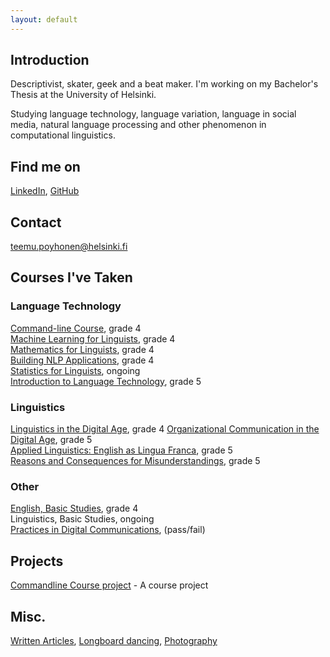 ```yaml
---
layout: default
---
```


## Introduction

Descriptivist, skater, geek and a beat maker. I'm working on my Bachelor's Thesis at the University of Helsinki.

Studying language technology, language variation, language in social media, natural language processing and other phenomenon in computational linguistics. 
## Find me on

[LinkedIn](https://fi.linkedin.com/in/teemu-p%C3%B6yh%C3%B6nen-b26542157), [GitHub](https://github.com/teemursu)

## Contact

teemu.poyhonen@helsinki.fi

## Courses I've Taken

### Language Technology                                                           
[Command-line Course](https://courses.helsinki.fi/en/KIK-LG218/126710126), grade 4\
[Machine Learning for Linguists](https://courses.helsinki.fi/en/kik-lg210/130394715), grade 4\
[Mathematics for Linguists](https://courses.helsinki.fi/en/kik-lg209/125773335), grade 4\
[Building NLP Applications](https://courses.helsinki.fi/en/kik-lg211/121228521), grade 4\
[Statistics for Linguists](https://courses.helsinki.fi/en/KIK-LG207/130394615), ongoing\
[Introduction to Language Technology](https://courses.helsinki.fi/en/kik-405/124787882), grade 5
### Linguistics
[Linguistics in the Digital Age](https://courses.helsinki.fi/en/lda-3103), grade 4
[Organizational Communication in the Digital Age](https://courses.helsinki.fi/en/GPC-O315/124564272), grade 5\
[Applied Linguistics: English as Lingua Franca](https://courses.helsinki.fi/en/kik-en217/125379765), grade 5\
[Reasons and Consequences for Misunderstandings](https://courses.helsinki.fi/en/aykik-408/125298555), grade 5
### Other
[English, Basic Studies](https://courses.helsinki.fi/en/a400490/114693070), grade 4\
Linguistics, Basic Studies, ongoing\
[Practices in Digital Communications](https://courses.helsinki.fi/en/aypvk-606/123707113), (pass/fail)
## Projects
[Commandline Course project](https://github.com/Teemursu/cmdline_course) - A course project
## Misc.
[Written Articles](https://btsbzine.com/?author=5a1af41b53450a9c544d9a19), [Longboard dancing](https://www.instagram.com/longteemu/), [Photography](https://www.instagram.com/teemusnaps)






